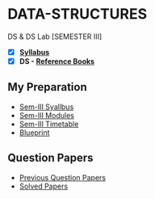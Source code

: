 # DATA-STRUCTURES
 DS & DS Lab [SEMESTER III] 
 
 - [X] **[Syllabus](https://github.com/Amey-Thakur/DATA-STRUCTURES/blob/main/SE-Comps_CBCGS_Syllabus.pdf)**
 - [x] **DS - [Reference Books](https://github.com/Amey-Thakur/DATA-STRUCTURES/tree/main/Reference%20Books)**

## My Preparation
 - [Sem-III Syallbus](https://github.com/Amey-Thakur/DATA-STRUCTURES/blob/main/My%20Preparation/Note_2019-09-26_13_54_38_159.png)
 - [Sem-III Modules](https://github.com/Amey-Thakur/DATA-STRUCTURES/blob/main/My%20Preparation/Note_2019-09-26_14_10_59_854.png)
 - [Sem-III Timetable](https://github.com/Amey-Thakur/DATA-STRUCTURES/blob/main/My%20Preparation/Note_2019-09-26_14_17_40_056.png)
 - [Blueprint](https://github.com/Amey-Thakur/DATA-STRUCTURES/blob/main/Blueprint%20(DS).png)

## Question Papers
 - [Previous Question Papers](https://github.com/Amey-Thakur/DATA-STRUCTURES/tree/main/Quesion%20Papers/Previous%20Quesion%20Papers)
 - [Solved Papers](https://github.com/Amey-Thakur/DATA-STRUCTURES/tree/main/Quesion%20Papers/DS%20Solved%20Papers)
